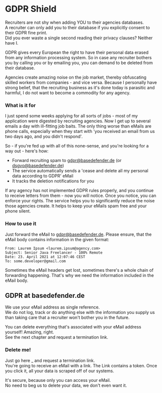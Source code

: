 # GDPR Shield
Recruiters are not shy when adding YOU to their agencies databases.  
A recruiter can only add you to their database if you explicitly consent to their GDPR fine print.  
Did you ever waste a single second reading their privacy clauses? Neither have I.

GDPR gives every European the right to have their personal data erased from any information processing system.
So in case any recruiter bothers you by calling you or by emailing you, you can demand to be deleted from their database.

Agencies create amazing noise on the job market, thereby obfuscating skilled workers from companies - and vice versa.
Because I personally have strong belief, that the recruiting business as it's done today is parasitic and harmful,
I do not want to become a commodity for any agency.


### What is it for
I just spend some weeks applying for all sorts of jobs - most of my application were digested by recruiting agencies.
Now I get up to several emails a day with ill-fitting job baits. The only thing worse than eMails are phone calls,
especially when they start with 'you received an email from us two days ago, and you didn't respond'.

So - if you're fed up with all of this none-sense, and you're looking for a way out - here's how:

* Forward recruiting spam to gdpr@basedefender.de (or dsgvo@basedefender.de)
* The service automatically sends a 'cease and delete all my personal data according to GDPR' eMail
* It tracks the deletion notifications for you

If any agency has not implemented GDPR rules properly, and you continue to receive letters from them - now you will notice.
Once you notice, you can enforce your rights. The service helps you to significantly reduce the noise those agencies create.
It helps to keep your eMails spam free and your phone silent.


### How to use it
Just forward the eMail to gdpr@basedefender.de. Please ensure, that the eMail body contains information in the 
given format:

```
From: Laurem Ipsum <laurem.ipsum@agency.com>
Subject: Senior Java Freelancer - 100% Remote
Date: 23. April 2021 at 12:07:46 CEST
To: some.developer@gmail.com
```

Sometimes the eMail headers get lost, sometimes there's a whole chain of forwarding happening. 
That's why we need the information included in the eMail body.

## GDPR at basedefender.de
We use your eMail address as single reference.  
We do not log, track or do anything else with the information you supply us than taking care that a recruiter won't
bother you in the future.

You can delete everything that's associated with your eMail address yourself! Amazing, right.  
See the next chapter and request a termination link. 


### Delete me!

Just go here _ and request a termination link.  
You're going to receive an eMail with a link. The Link contains a token. Once you click it, all your data is scraped
off of our systems.

It's secure, because only you can access your eMail.  
No need to beg us to delete your data, we don't even want it.













